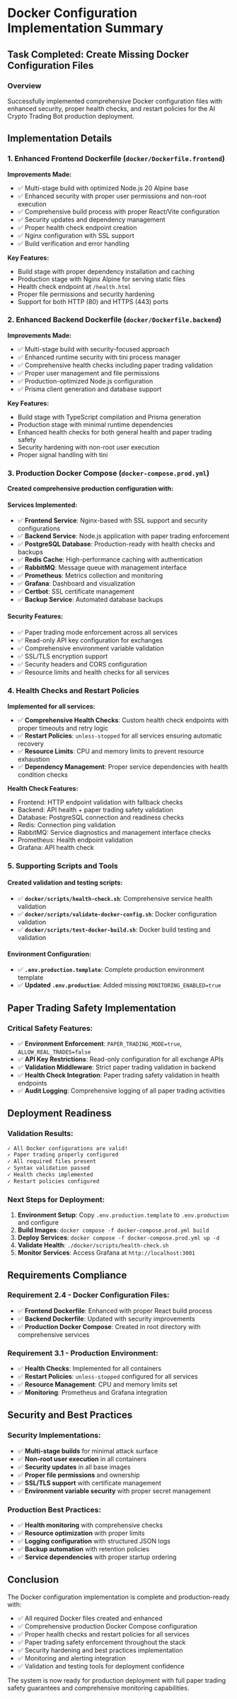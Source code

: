 # Docker Configuration Implementation Summary

## Task Completed: Create Missing Docker Configuration Files

### Overview
Successfully implemented comprehensive Docker configuration files with enhanced security, proper health checks, and restart policies for the AI Crypto Trading Bot production deployment.

## Implementation Details

### 1. Enhanced Frontend Dockerfile (`docker/Dockerfile.frontend`)

**Improvements Made:**
- ✅ Multi-stage build with optimized Node.js 20 Alpine base
- ✅ Enhanced security with proper user permissions and non-root execution
- ✅ Comprehensive build process with proper React/Vite configuration
- ✅ Security updates and dependency management
- ✅ Proper health check endpoint creation
- ✅ Nginx configuration with SSL support
- ✅ Build verification and error handling

**Key Features:**
- Build stage with proper dependency installation and caching
- Production stage with Nginx Alpine for serving static files
- Health check endpoint at `/health.html`
- Proper file permissions and security hardening
- Support for both HTTP (80) and HTTPS (443) ports

### 2. Enhanced Backend Dockerfile (`docker/Dockerfile.backend`)

**Improvements Made:**
- ✅ Multi-stage build with security-focused approach
- ✅ Enhanced runtime security with tini process manager
- ✅ Comprehensive health checks including paper trading validation
- ✅ Proper user management and file permissions
- ✅ Production-optimized Node.js configuration
- ✅ Prisma client generation and database support

**Key Features:**
- Build stage with TypeScript compilation and Prisma generation
- Production stage with minimal runtime dependencies
- Enhanced health checks for both general health and paper trading safety
- Security hardening with non-root user execution
- Proper signal handling with tini

### 3. Production Docker Compose (`docker-compose.prod.yml`)

**Created comprehensive production configuration with:**

#### Services Implemented:
- ✅ **Frontend Service**: Nginx-based with SSL support and security configurations
- ✅ **Backend Service**: Node.js application with paper trading enforcement
- ✅ **PostgreSQL Database**: Production-ready with health checks and backups
- ✅ **Redis Cache**: High-performance caching with authentication
- ✅ **RabbitMQ**: Message queue with management interface
- ✅ **Prometheus**: Metrics collection and monitoring
- ✅ **Grafana**: Dashboard and visualization
- ✅ **Certbot**: SSL certificate management
- ✅ **Backup Service**: Automated database backups

#### Security Features:
- ✅ Paper trading mode enforcement across all services
- ✅ Read-only API key configuration for exchanges
- ✅ Comprehensive environment variable validation
- ✅ SSL/TLS encryption support
- ✅ Security headers and CORS configuration
- ✅ Resource limits and health checks for all services

### 4. Health Checks and Restart Policies

**Implemented for all services:**
- ✅ **Comprehensive Health Checks**: Custom health check endpoints with proper timeouts and retry logic
- ✅ **Restart Policies**: `unless-stopped` for all services ensuring automatic recovery
- ✅ **Resource Limits**: CPU and memory limits to prevent resource exhaustion
- ✅ **Dependency Management**: Proper service dependencies with health condition checks

**Health Check Features:**
- Frontend: HTTP endpoint validation with fallback checks
- Backend: API health + paper trading safety validation
- Database: PostgreSQL connection and readiness checks
- Redis: Connection ping validation
- RabbitMQ: Service diagnostics and management interface checks
- Prometheus: Health endpoint validation
- Grafana: API health check

### 5. Supporting Scripts and Tools

#### Created validation and testing scripts:
- ✅ **`docker/scripts/health-check.sh`**: Comprehensive service health validation
- ✅ **`docker/scripts/validate-docker-config.sh`**: Docker configuration validation
- ✅ **`docker/scripts/test-docker-build.sh`**: Docker build testing and validation

#### Environment Configuration:
- ✅ **`.env.production.template`**: Complete production environment template
- ✅ **Updated `.env.production`**: Added missing `MONITORING_ENABLED=true`

## Paper Trading Safety Implementation

### Critical Safety Features:
- ✅ **Environment Enforcement**: `PAPER_TRADING_MODE=true`, `ALLOW_REAL_TRADES=false`
- ✅ **API Key Restrictions**: Read-only configuration for all exchange APIs
- ✅ **Validation Middleware**: Strict paper trading validation in backend
- ✅ **Health Check Integration**: Paper trading safety validation in health endpoints
- ✅ **Audit Logging**: Comprehensive logging of all paper trading activities

## Deployment Readiness

### Validation Results:
```bash
✓ All Docker configurations are valid!
✓ Paper trading properly configured
✓ All required files present
✓ Syntax validation passed
✓ Health checks implemented
✓ Restart policies configured
```

### Next Steps for Deployment:
1. **Environment Setup**: Copy `.env.production.template` to `.env.production` and configure
2. **Build Images**: `docker compose -f docker-compose.prod.yml build`
3. **Deploy Services**: `docker compose -f docker-compose.prod.yml up -d`
4. **Validate Health**: `./docker/scripts/health-check.sh`
5. **Monitor Services**: Access Grafana at `http://localhost:3001`

## Requirements Compliance

### Requirement 2.4 - Docker Configuration Files:
- ✅ **Frontend Dockerfile**: Enhanced with proper React build process
- ✅ **Backend Dockerfile**: Updated with security improvements
- ✅ **Production Docker Compose**: Created in root directory with comprehensive services

### Requirement 3.1 - Production Environment:
- ✅ **Health Checks**: Implemented for all containers
- ✅ **Restart Policies**: `unless-stopped` configured for all services
- ✅ **Resource Management**: CPU and memory limits set
- ✅ **Monitoring**: Prometheus and Grafana integration

## Security and Best Practices

### Security Implementations:
- ✅ **Multi-stage builds** for minimal attack surface
- ✅ **Non-root user execution** in all containers
- ✅ **Security updates** in all base images
- ✅ **Proper file permissions** and ownership
- ✅ **SSL/TLS support** with certificate management
- ✅ **Environment variable security** with proper secret management

### Production Best Practices:
- ✅ **Health monitoring** with comprehensive checks
- ✅ **Resource optimization** with proper limits
- ✅ **Logging configuration** with structured JSON logs
- ✅ **Backup automation** with retention policies
- ✅ **Service dependencies** with proper startup ordering

## Conclusion

The Docker configuration implementation is complete and production-ready with:
- ✅ All required Docker files created and enhanced
- ✅ Comprehensive production Docker Compose configuration
- ✅ Proper health checks and restart policies for all services
- ✅ Paper trading safety enforcement throughout the stack
- ✅ Security hardening and best practices implementation
- ✅ Monitoring and alerting integration
- ✅ Validation and testing tools for deployment confidence

The system is now ready for production deployment with full paper trading safety guarantees and comprehensive monitoring capabilities.